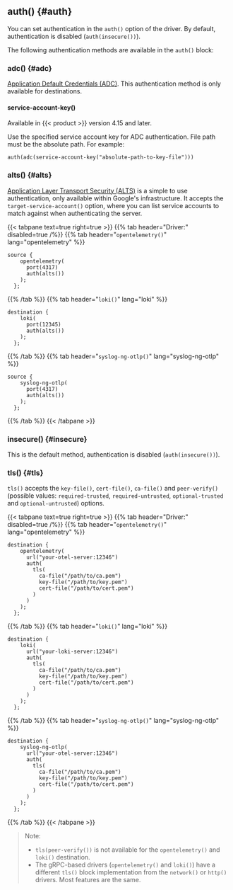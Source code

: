 ---
---
<!-- This file is under the copyright of Axoflow, and licensed under Apache License 2.0, except for using the Axoflow and AxoSyslog trademarks. -->

<!-- Used in the opentelemetry(), loki(), and syslog-ng-otlp drivers -->
## auth() {#auth}

You can set authentication in the `auth()` option of the driver. By default, authentication is disabled (`auth(insecure())`).

The following authentication methods are available in the `auth()` block:

### adc() {#adc}

[Application Default Credentials (ADC)](https://cloud.google.com/docs/authentication/application-default-credentials). This authentication method is only available for destinations.

#### service-account-key()

Available in {{< product >}} version 4.15 and later.

Use the specified service account key for ADC authentication. File path must be the absolute path. For example:

```shell
auth(adc(service-account-key("absolute-path-to-key-file")))
```

### alts() {#alts}

[Application Layer Transport Security (ALTS)](https://grpc.io/docs/languages/cpp/alts/) is a simple to use authentication, only available within Google's infrastructure. It accepts the `target-service-account()` option, where you can list service accounts to match against when authenticating the server.

{{< tabpane text=true right=true >}}
{{% tab header="Driver:" disabled=true /%}}
{{% tab header="`opentelemetry()`" lang="opentelemetry" %}}
```shell
source {
    opentelemetry(
      port(4317)
      auth(alts())
    );
  };
```
{{% /tab %}}
{{% tab header="`loki()`" lang="loki" %}}
```shell
destination {
    loki(
      port(12345)
      auth(alts())
    );
  };
```
{{% /tab %}}
{{% tab header="`syslog-ng-otlp()`" lang="syslog-ng-otlp" %}}
```shell
source {
    syslog-ng-otlp(
      port(4317)
      auth(alts())
    );
  };
```
{{% /tab %}}
{{< /tabpane >}}

### insecure() {#insecure}

This is the default method, authentication is disabled (`auth(insecure())`).

### tls() {#tls}

<!-- FIXME xinclude these from the other tls blocks -->

`tls()` accepts the `key-file()`, `cert-file()`, `ca-file()` and `peer-verify()` (possible values:
`required-trusted`, `required-untrusted`, `optional-trusted` and `optional-untrusted`) options.

{{< tabpane text=true right=true >}}
{{% tab header="Driver:" disabled=true /%}}
{{% tab header="`opentelemetry()`" lang="opentelemetry" %}}
```shell
destination {
    opentelemetry(
      url("your-otel-server:12346")
      auth(
        tls(
          ca-file("/path/to/ca.pem")
          key-file("/path/to/key.pem")
          cert-file("/path/to/cert.pem")
        )
      )
    );
  };
```
{{% /tab %}}
{{% tab header="`loki()`" lang="loki" %}}
```shell
destination {
    loki(
      url("your-loki-server:12346")
      auth(
        tls(
          ca-file("/path/to/ca.pem")
          key-file("/path/to/key.pem")
          cert-file("/path/to/cert.pem")
        )
      )
    );
  };
```
{{% /tab %}}
{{% tab header="`syslog-ng-otlp()`" lang="syslog-ng-otlp" %}}
```shell
destination {
    syslog-ng-otlp(
      url("your-otel-server:12346")
      auth(
        tls(
          ca-file("/path/to/ca.pem")
          key-file("/path/to/key.pem")
          cert-file("/path/to/cert.pem")
        )
      )
    );
  };
```
{{% /tab %}}
{{< /tabpane >}}

> Note:
>
> - `tls(peer-verify())` is not available for the `opentelemetry()` and `loki()` destination.
> - The gRPC-based drivers (`opentelemetry()` and `loki()`) have a different `tls()` block implementation from the `network()` or `http()` drivers. Most features are the same.
